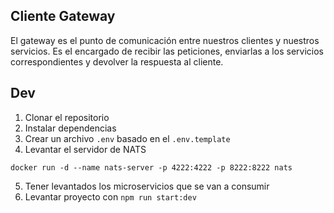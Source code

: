 ## Cliente Gateway

El gateway es el punto de comunicación entre nuestros clientes y nuestros
servicios. Es eI encargado de recibir las peticiones, enviarlas a los servicios
correspondientes y devolver la respuesta al cliente.

## Dev

1. Clonar el repositorio
2. Instalar dependencias
3. Crear un archivo `.env` basado en el `.env.template`
4. Levantar el servidor de NATS

```
docker run -d --name nats-server -p 4222:4222 -p 8222:8222 nats
```

5. Tener levantados los microservicios que se van a consumir
6. Levantar proyecto con `npm run start:dev`
